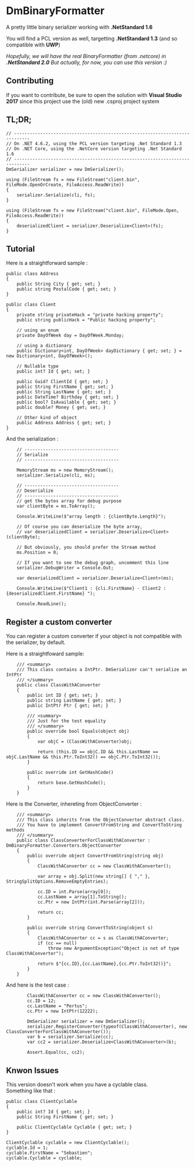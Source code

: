 # DmBinaryFormatter
A pretty little binary serializer working with **.NetStandard 1.6**

You will find a PCL version as well, targetting **.NetStandard 1.3** (and so compatible with **UWP**)

*Hopefully, we will have the real BinaryFormatter (from .netcore) in **.NetStandard 2.0**
But actually, for now, you can use this version :)*

## Contributing

If you want to contribute, be sure to open the solution with **Visual Studio 2017** since this project use the (old) new .csproj project system 

## TL;DR;

    // ----------------------------------------------------------------------------
    // On .NET 4.6.2, using the PCL version targeting .Net Standard 1.3 
    // On .NET Core, using the .NetCore version targeting .Net Standard 1.6 
    // ----------------------------------------------------------------------------
    DmSerializer serializer = new DmSerializer();

    using (FileStream fs = new FileStream("client.bin", FileMode.OpenOrCreate, FileAccess.ReadWrite))
    {
        serializer.Serialize(cli, fs);
    }

    using (FileStream fs = new FileStream("client.bin", FileMode.Open, FileAccess.ReadWrite))
    {
        deserializedClient = serializer.Deserialize<Client>(fs);
    }


## Tutorial

Here is a straightforward sample :

    public class Address
    {
        public String City { get; set; }
        public string PostalCode { get; set; }
    }

    public class Client
    {
        private string privateHack = "private hacking property";
        public string publicHack = "Public hacking property";

        // using an enum
        private DayOfWeek day = DayOfWeek.Monday;

        // using a dictionary
        public Dictionary<int, DayOfWeek> dayDictionary { get; set; } = new Dictionary<int, DayOfWeek>();

        // Nullable type
        public int? Id { get; set; }

        public Guid? ClientId { get; set; }
        public String FirstName { get; set; }
        public String LastName { get; set; }
        public DateTime? Birthday { get; set; }
        public bool? IsAvailable { get; set; }
        public double? Money { get; set; }

        // Other kind of object
        public Address Address { get; set; }
    }

And the serialization :

        // ------------------------------------
        // Serialize
        // ------------------------------------

        MemoryStream ms = new MemoryStream();
        serializer.Serialize(cli, ms);

        // ------------------------------------
        // Deserialize
        // ------------------------------------
        // get the bytes array for debug purpose
        var clientByte = ms.ToArray();

        Console.WriteLine($"array length : {clientByte.Length}");

        // Of course you can deserialize the byte array, 
        // var deserializedClient = serializer.Deserialize<Client>(clientByte);

        // But obviously, you should prefer the Stream method
        ms.Position = 0;

        // If you want to see the debug graph, uncomment this line
        serializer.DebugWriter = Console.Out;
      
        var deserializedClient = serializer.Deserialize<Client>(ms);

        Console.WriteLine($"Client1 : {cli.FirstName} - Client2 : {deserializedClient.FirstName} ");

        Console.ReadLine();

## Register a custom converter

You can register a custom converter if your object is not compatible with the serializer, by default.

Here is a straightfoward sample:

        /// <summary>
        /// This class contains a IntPtr. DmSerializer can't serialize an IntPtr
        /// </summary>
        public class ClassWithAConverter
        {
            public int ID { get; set; }
            public string LastName { get; set; }
            public IntPtr Ptr { get; set; }

            /// <summary>
            /// Just for the test equality
            /// </summary>
            public override bool Equals(object obj)
            {
                var objC = (ClassWithAConverter)obj;

                return (this.ID == objC.ID && this.LastName == objC.LastName && this.Ptr.ToInt32() == objC.Ptr.ToInt32()); 
            }

            public override int GetHashCode()
            {
                return base.GetHashCode();
            }
        }

Here is the Converter, inhereting from ObjectConverter :

        /// <summary>
        /// This class inherits from the ObjectConverter abstract class.
        /// You have to implement ConvertFromString and ConvertToString methods
        /// </summary>
        public class ClassConverterForClassWithAConverter : DmBinaryFormatter.Converters.ObjectConverter
        {
            public override object ConvertFromString(string obj)
            {
                ClassWithAConverter cc = new ClassWithAConverter();

                var array = obj.Split(new string[] { "," }, StringSplitOptions.RemoveEmptyEntries);

                cc.ID = int.Parse(array[0]);
                cc.LastName = array[1].ToString();
                cc.Ptr = new IntPtr(int.Parse(array[2]));

                return cc;
            }

            public override string ConvertToString(object s)
            {
                ClassWithAConverter cc = s as ClassWithAConverter;
                if (cc == null)
                    throw new ArgumentException("Object is not of type ClassWithAConverter");

                return $"{cc.ID},{cc.LastName},{cc.Ptr.ToInt32()}";
            }
        }

And here is the test case :

            ClassWithAConverter cc = new ClassWithAConverter();
            cc.ID = 12;
            cc.LastName = "Pertus";
            cc.Ptr = new IntPtr(12222);

            DmSerializer serializer = new DmSerializer();
            serializer.RegisterConverter(typeof(ClassWithAConverter), new ClassConverterForClassWithAConverter());
            var b = serializer.Serialize(cc);
            var cc2 = serializer.Deserialize<ClassWithAConverter>(b);

            Assert.Equal(cc, cc2);


## Knwon Issues

This version doesn't work when you have a cyclable class.  
Something like that :

    public class ClientCyclable
    {
        public int? Id { get; set; }
        public String FirstName { get; set; }

        public ClientCyclable Cyclable { get; set; }
    }

    ClientCyclable cyclable = new ClientCyclable();
    cyclable.Id = 1;
    cyclable.FirstName = "Sebastien";
    cyclable.Cyclable = cyclable;
    
